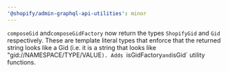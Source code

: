 ```yaml
---
'@shopify/admin-graphql-api-utilities': minor
---
```


`composeGid` and`composeGidFactory` now return the types `ShopifyGid` and `Gid` respectively. These are template literal types that enforce that the returned string looks like a Gid (i.e. it is a string that looks like "gid://NAMESPACE/TYPE/VALUE`). Adds `isGidFactory`and`isGid` utility functions.
